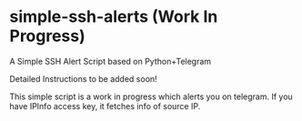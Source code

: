 # simple-ssh-alerts (Work In Progress)
A Simple SSH Alert Script based on Python+Telegram

Detailed Instructions to be added soon!

This simple script is a work in progress which alerts you on telegram.
If you have IPInfo access key, it fetches info of source IP.
